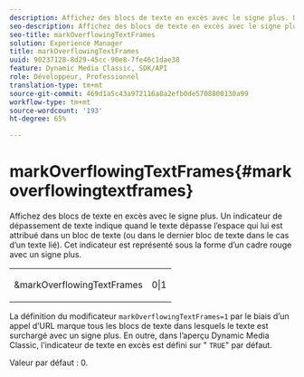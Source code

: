 ```yaml
---
description: Affichez des blocs de texte en excès avec le signe plus. Un indicateur de dépassement de texte indique quand le texte dépasse l’espace qui lui est attribué dans un bloc de texte (ou dans le dernier bloc de texte dans le cas d’un texte lié). Cet indicateur est représenté sous la forme d’un cadre rouge avec un signe plus.
seo-description: Affichez des blocs de texte en excès avec le signe plus. Un indicateur de dépassement de texte indique quand le texte dépasse l’espace qui lui est attribué dans un bloc de texte (ou dans le dernier bloc de texte dans le cas d’un texte lié). Cet indicateur est représenté sous la forme d’un cadre rouge avec un signe plus.
seo-title: markOverflowingTextFrames
solution: Experience Manager
title: markOverflowingTextFrames
uuid: 90237128-8d29-45cc-90e8-7fe46c1dae38
feature: Dynamic Media Classic, SDK/API
role: Développeur, Professionnel
translation-type: tm+mt
source-git-commit: 469d1a5c43a972116a8a2efb0de5708800130a99
workflow-type: tm+mt
source-wordcount: '193'
ht-degree: 65%

---
```



# markOverflowingTextFrames{#markoverflowingtextframes}

Affichez des blocs de texte en excès avec le signe plus. Un indicateur de dépassement de texte indique quand le texte dépasse l’espace qui lui est attribué dans un bloc de texte (ou dans le dernier bloc de texte dans le cas d’un texte lié). Cet indicateur est représenté sous la forme d’un cadre rouge avec un signe plus.

<table id="simpletable_F17FD29EB52043BF9000923ED5195A26"> 
 <tr class="strow"> 
  <td class="stentry"> <p><span class="codeph"> &amp;markOverflowingTextFrames</span> </p> </td> 
  <td class="stentry"> <p>0|1 </p></td> 
 </tr> 
</table>

La définition du modificateur `markOverflowingTextFrames=1` par le biais d’un appel d’URL marque tous les blocs de texte dans lesquels le texte est surchargé avec un signe plus. En outre, dans l’aperçu Dynamic Media Classic, l’indicateur de texte en excès est défini sur &quot; `TRUE`&quot; par défaut.

Valeur par défaut : 0.
